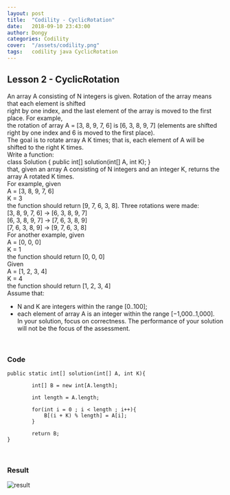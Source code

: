 ```yaml
---
layout: post
title:  "Codility - CyclicRotation"
date:   2018-09-10 23:43:00
author: Dongy
categories: Codility
cover:  "/assets/codility.png"
tags:	codility java CyclicRotation
---
```


## Lesson 2 - CyclicRotation

An array A consisting of N integers is given. Rotation of the array means that each element is shifted<br>
right by one index, and the last element of the array is moved to the first place. For example,<br> 
the rotation of array A = [3, 8, 9, 7, 6] is [6, 3, 8, 9, 7] (elements are shifted right by one index and 6 is moved to the first place).<br>
The goal is to rotate array A K times; that is, each element of A will be shifted to the right K times.<br>
Write a function:<br>
class Solution { public int[] solution(int[] A, int K); }<br>
that, given an array A consisting of N integers and an integer K, returns the array A rotated K times.<br>
For example, given<br>
    A = [3, 8, 9, 7, 6]<br>
    K = 3<br>
the function should return [9, 7, 6, 3, 8]. Three rotations were made:<br>
    [3, 8, 9, 7, 6] -> [6, 3, 8, 9, 7]<br>
    [6, 3, 8, 9, 7] -> [7, 6, 3, 8, 9]<br>
    [7, 6, 3, 8, 9] -> [9, 7, 6, 3, 8]<br>
For another example, given<br>
    A = [0, 0, 0]<br>
    K = 1<br>
the function should return [0, 0, 0]<br>
Given<br>
    A = [1, 2, 3, 4]<br>
    K = 4<br>
the function should return [1, 2, 3, 4]<br>
Assume that:<br>
* N and K are integers within the range [0..100];<br>
* each element of array A is an integer within the range [−1,000..1,000].<br>
In your solution, focus on correctness. The performance of your solution will not be the focus of the assessment.
<br>

### Code

```
public static int[] solution(int[] A, int K){
		
		int[] B = new int[A.length];
		
		int length = A.length;
		
		for(int i = 0 ; i < length ; i++){
			B[(i + K) % length] = A[i];
		}
		
		return B;
}
```
<br>

### Result
<img src="{{ site.baseurl }}/assets/codility_result2.png" title="result" class="result">

